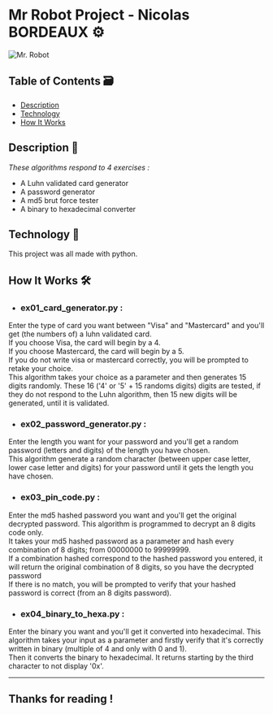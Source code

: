 # Mr Robot Project - Nicolas BORDEAUX ⚙️


![Mr. Robot](https://www.meme-arsenal.com/memes/bc24ad66818046c60de806193b18f044.jpg)

## Table of Contents 🗃
* [Description](#description-)
* [Technology](#technology-)
* [How It Works](#how-it-works-)




## Description 📝
*These algorithms respond to 4 exercises :*
* A Luhn validated card generator
* A password generator
* A md5 brut force tester
* A binary to hexadecimal converter

## Technology 🔧
This project was all made with python.


## How It Works 🛠️

* ### ex01_card_generator.py :
Enter the type of card you want between "Visa" and "Mastercard" and you'll get (the numbers of) a luhn validated card. <br>
If you choose Visa, the card will begin by a 4. <br>
If you choose Mastercard, the card will begin by a 5. <br>
If you do not write visa or mastercard correctly, you will be prompted to retake your choice. <br>
This algorithm takes your choice as a parameter and then generates 15 digits randomly. These 16 ('4' or '5' + 15 randoms digits) digits are tested, if they do not respond to the Luhn algorithm, then 15 new digits will be generated, until it is validated.

* ### ex02_password_generator.py :
Enter the length you want for your password and you'll get a random password (letters and digits) of the length you have chosen. <br>
This algorithm generate a random character (between upper case letter, lower case letter and digits) for your password until it gets the length you have chosen.

* ### ex03_pin_code.py :
Enter the md5 hashed password you want and you'll get the original decrypted password.
This algorithm is programmed to decrypt an 8 digits code only. <br>
It takes your md5 hashed password as a parameter and hash every combination of 8 digits; from 00000000 to 99999999. <br>
If a combination hashed correspond to the hashed password you entered, it will return the original combination of 8 digits, so you have the decrypted password <br>
If there is no match, you will be prompted to verify that your hashed password is correct (from an 8 digits password).

* ### ex04_binary_to_hexa.py :
Enter the binary you want and you'll get it converted into hexadecimal.
This algorithm takes your input as a parameter and firstly verify that it's correctly written in binary (multiple of 4 and only with 0 and 1). <br>
Then it converts the binary to hexadecimal. It returns starting by the third character to not display '0x'.

<hr>

## Thanks for reading ! 